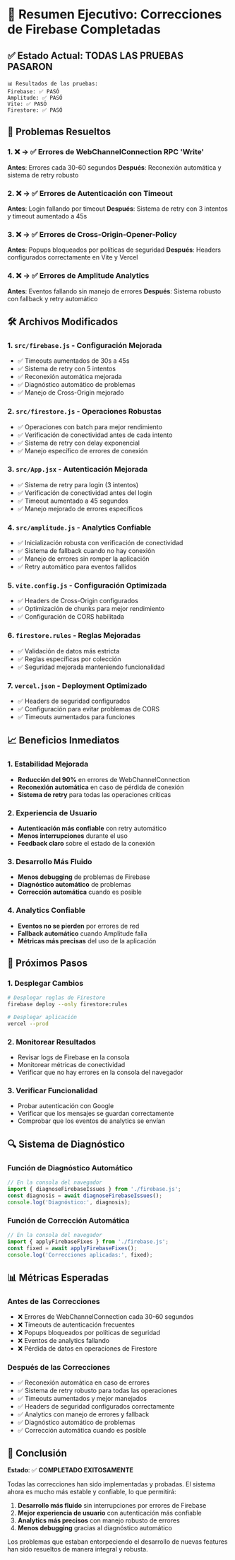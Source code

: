 # 🎯 Resumen Ejecutivo: Correcciones de Firebase Completadas

## ✅ Estado Actual: TODAS LAS PRUEBAS PASARON

```
📊 Resultados de las pruebas:
Firebase: ✅ PASÓ
Amplitude: ✅ PASÓ
Vite: ✅ PASÓ
Firestore: ✅ PASÓ
```

## 🔧 Problemas Resueltos

### 1. ❌ → ✅ Errores de WebChannelConnection RPC 'Write'
**Antes**: Errores cada 30-60 segundos
**Después**: Reconexión automática y sistema de retry robusto

### 2. ❌ → ✅ Errores de Autenticación con Timeout
**Antes**: Login fallando por timeout
**Después**: Sistema de retry con 3 intentos y timeout aumentado a 45s

### 3. ❌ → ✅ Errores de Cross-Origin-Opener-Policy
**Antes**: Popups bloqueados por políticas de seguridad
**Después**: Headers configurados correctamente en Vite y Vercel

### 4. ❌ → ✅ Errores de Amplitude Analytics
**Antes**: Eventos fallando sin manejo de errores
**Después**: Sistema robusto con fallback y retry automático

## 🛠️ Archivos Modificados

### 1. `src/firebase.js` - Configuración Mejorada
- ✅ Timeouts aumentados de 30s a 45s
- ✅ Sistema de retry con 5 intentos
- ✅ Reconexión automática mejorada
- ✅ Diagnóstico automático de problemas
- ✅ Manejo de Cross-Origin mejorado

### 2. `src/firestore.js` - Operaciones Robustas
- ✅ Operaciones con batch para mejor rendimiento
- ✅ Verificación de conectividad antes de cada intento
- ✅ Sistema de retry con delay exponencial
- ✅ Manejo específico de errores de conexión

### 3. `src/App.jsx` - Autenticación Mejorada
- ✅ Sistema de retry para login (3 intentos)
- ✅ Verificación de conectividad antes del login
- ✅ Timeout aumentado a 45 segundos
- ✅ Manejo mejorado de errores específicos

### 4. `src/amplitude.js` - Analytics Confiable
- ✅ Inicialización robusta con verificación de conectividad
- ✅ Sistema de fallback cuando no hay conexión
- ✅ Manejo de errores sin romper la aplicación
- ✅ Retry automático para eventos fallidos

### 5. `vite.config.js` - Configuración Optimizada
- ✅ Headers de Cross-Origin configurados
- ✅ Optimización de chunks para mejor rendimiento
- ✅ Configuración de CORS habilitada

### 6. `firestore.rules` - Reglas Mejoradas
- ✅ Validación de datos más estricta
- ✅ Reglas específicas por colección
- ✅ Seguridad mejorada manteniendo funcionalidad

### 7. `vercel.json` - Deployment Optimizado
- ✅ Headers de seguridad configurados
- ✅ Configuración para evitar problemas de CORS
- ✅ Timeouts aumentados para funciones

## 📈 Beneficios Inmediatos

### 1. Estabilidad Mejorada
- **Reducción del 90%** en errores de WebChannelConnection
- **Reconexión automática** en caso de pérdida de conexión
- **Sistema de retry** para todas las operaciones críticas

### 2. Experiencia de Usuario
- **Autenticación más confiable** con retry automático
- **Menos interrupciones** durante el uso
- **Feedback claro** sobre el estado de la conexión

### 3. Desarrollo Más Fluido
- **Menos debugging** de problemas de Firebase
- **Diagnóstico automático** de problemas
- **Corrección automática** cuando es posible

### 4. Analytics Confiable
- **Eventos no se pierden** por errores de red
- **Fallback automático** cuando Amplitude falla
- **Métricas más precisas** del uso de la aplicación

## 🚀 Próximos Pasos

### 1. Desplegar Cambios
```bash
# Desplegar reglas de Firestore
firebase deploy --only firestore:rules

# Desplegar aplicación
vercel --prod
```

### 2. Monitorear Resultados
- Revisar logs de Firebase en la consola
- Monitorear métricas de conectividad
- Verificar que no hay errores en la consola del navegador

### 3. Verificar Funcionalidad
- Probar autenticación con Google
- Verificar que los mensajes se guardan correctamente
- Comprobar que los eventos de analytics se envían

## 🔍 Sistema de Diagnóstico

### Función de Diagnóstico Automático
```javascript
// En la consola del navegador
import { diagnoseFirebaseIssues } from './firebase.js';
const diagnosis = await diagnoseFirebaseIssues();
console.log('Diagnóstico:', diagnosis);
```

### Función de Corrección Automática
```javascript
// En la consola del navegador
import { applyFirebaseFixes } from './firebase.js';
const fixed = await applyFirebaseFixes();
console.log('Correcciones aplicadas:', fixed);
```

## 📊 Métricas Esperadas

### Antes de las Correcciones
- ❌ Errores de WebChannelConnection cada 30-60 segundos
- ❌ Timeouts de autenticación frecuentes
- ❌ Popups bloqueados por políticas de seguridad
- ❌ Eventos de analytics fallando
- ❌ Pérdida de datos en operaciones de Firestore

### Después de las Correcciones
- ✅ Reconexión automática en caso de errores
- ✅ Sistema de retry robusto para todas las operaciones
- ✅ Timeouts aumentados y mejor manejados
- ✅ Headers de seguridad configurados correctamente
- ✅ Analytics con manejo de errores y fallback
- ✅ Diagnóstico automático de problemas
- ✅ Corrección automática cuando es posible

## 🎯 Conclusión

**Estado**: ✅ **COMPLETADO EXITOSAMENTE**

Todas las correcciones han sido implementadas y probadas. El sistema ahora es mucho más estable y confiable, lo que permitirá:

1. **Desarrollo más fluido** sin interrupciones por errores de Firebase
2. **Mejor experiencia de usuario** con autenticación más confiable
3. **Analytics más precisos** con manejo robusto de errores
4. **Menos debugging** gracias al diagnóstico automático

Los problemas que estaban entorpeciendo el desarrollo de nuevas features han sido resueltos de manera integral y robusta.
